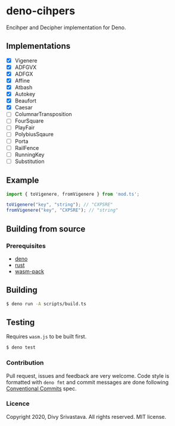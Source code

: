 # deno-cihpers

Encihper and Decipher implementation for Deno.

## Implementations

- [x] Vigenere
- [x] ADFGVX
- [x] ADFGX
- [x] Affine
- [x] Atbash
- [x] Autokey
- [x] Beaufort
- [x] Caesar
- [ ] ColumnarTransposition
- [ ] FourSquare
- [ ] PlayFair
- [ ] PolybiusSqaure
- [ ] Porta
- [ ] RailFence
- [ ] RunningKey
- [ ] Substitution

## Example

```typescript
import { toVigenere, fromVigenere } from 'mod.ts';

toVigenere("key", "string"); // "CXPSRE"
fromVigenere("key", "CXPSRE"); // "string"
```

## Building from source

### Prerequisites

- [deno](https://deno.land/)
- [rust](https://www.rust-lang.org/)
- [wasm-pack](https://rustwasm.github.io/wasm-pack/)

## Building
```bash
$ deno run -A scripts/build.ts
```

## Testing

Requires `wasm.js` to be built first.

```bash
$ deno test
```

### Contribution

Pull request, issues and feedback are very welcome. Code style is formatted with `deno fmt` and commit messages are done following [Conventional Commits](https://www.conventionalcommits.org/en/v1.0.0/) spec.

### Licence

Copyright 2020, Divy Srivastava. All rights reserved. MIT license.
